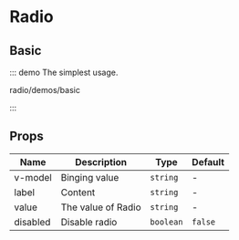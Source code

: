 # Radio

## Basic

::: demo The simplest usage.

radio/demos/basic

:::

## Props

| Name     | Description        | Type      | Default |
| -------- | ------------------ | --------- | ------- |
| v-model  | Binging value      | `string`  | -       |
| label    | Content            | `string`  | -       |
| value    | The value of Radio | `string`  | -       |
| disabled | Disable radio      | `boolean` | `false` |
